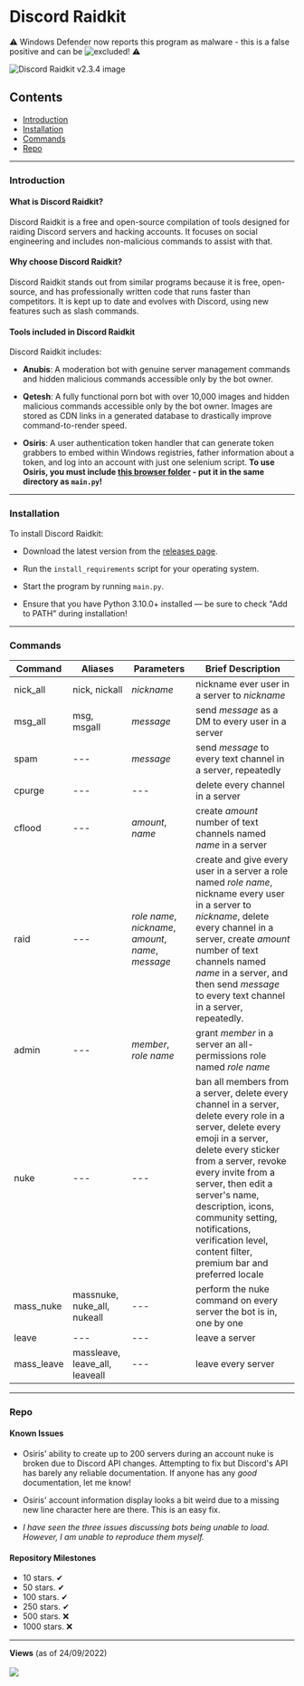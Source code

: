 # Discord Raidkit

⚠ Windows Defender now reports this program as malware - this is a false positive and can be ![excluded](https://support.microsoft.com/en-us/windows/add-an-exclusion-to-windows-security-811816c0-4dfd-af4a-47e4-c301afe13b26#:~:text=Go%20to%20Start%20%3E%20Settings%20%3E%20Update,%2C%20file%20types%2C%20or%20process.)! ⚠

![Discord Raidkit v2.3.4 image](https://user-images.githubusercontent.com/98130822/222992322-ececffd1-ae6d-4d1e-bbc5-a4d6dead6f48.png)

## Contents

- [Introduction](#Introduction)
- [Installation](#Installation)
- [Commands](#Commands)
- [Repo](#Repo)

---

### Introduction

#### What is Discord Raidkit?

Discord Raidkit is a free and open-source compilation of tools designed for raiding Discord servers and hacking accounts. It focuses on social engineering and includes non-malicious commands to assist with that.

#### Why choose Discord Raidkit?

Discord Raidkit stands out from similar programs because it is free, open-source, and has professionally written code that runs faster than competitors. It is kept up to date and evolves with Discord, using new features such as slash commands.

#### Tools included in Discord Raidkit

Discord Raidkit includes:

- **Anubis**: A moderation bot with genuine server management commands and hidden malicious commands accessible only by the bot owner.

- **Qetesh**: A fully functional porn bot with over 10,000 images and hidden malicious commands accessible only by the bot owner. Images are stored as CDN links in a generated database to drastically improve command-to-render speed.

- **Osiris**: A user authentication token handler that can generate token grabbers to embed within Windows registries, father information about a token, and log into an account with just one selenium script. **To use Osiris, you must include [this browser folder](https://drive.proton.me/urls/7898MKJM2W#LIrqn3KDFmsi) - put it in the same directory as `main.py`!**

---

### Installation

To install Discord Raidkit:

- Download the latest version from the [releases page](https://github.com/the-cult-of-integral/discord-raidkit/releases/latest).

- Run the `install_requirements` script for your operating system.

- Start the program by running `main.py`.

- Ensure that you have Python 3.10.0+ installed — be sure to check "Add to PATH" during installation!

---

### Commands

|Command|Aliases|Parameters|Brief Description|
|-|-|-|-|
| nick_all | nick, nickall | *nickname* | nickname ever user in a server to *nickname* |
| msg_all | msg, msgall | *message* | send *message* as a DM to every user in a server  |
| spam | --- | *message* | send *message* to every text channel in a server, repeatedly |
| cpurge | --- | --- | delete every channel in a server |
| cflood | --- | *amount*, *name* | create *amount* number of text channels named *name* in a server|
| raid | --- | *role name*, *nickname*, *amount*, *name*, *message* | create and give every user in a server a role named *role name*, nickname every user in a server to *nickname*, delete every channel in a server, create *amount* number of text channels named *name* in a server, and then send *message* to every text channel in a server, repeatedly.
| admin | --- | *member*, *role name* | grant *member* in a server an all-permissions role named *role name*|
| nuke | --- | --- | ban all members from a server, delete every channel in a server, delete every role in a server, delete every emoji in a server, delete every sticker from a server, revoke every invite from a server, then edit a server's name, description, icons, community setting, notifications, verification level, content filter, premium bar and preferred locale |
| mass_nuke | massnuke, nuke_all, nukeall | --- | perform the nuke command on every server the bot is in, one by one |
| leave | --- | --- | leave a server |
| mass_leave | massleave, leave_all, leaveall | --- | leave every server |

---

### Repo

#### Known Issues

- Osiris' ability to create up to 200 servers during an account nuke is broken due to Discord API changes. Attempting to fix but Discord's API has barely any reliable documentation. If anyone has any *good* documentation, let me know!

- Osiris' account information display looks a bit weird due to a missing new line character here are there. This is an easy fix.

- *I have seen the three issues discussing bots being unable to load. However, I am unable to reproduce them myself.*

#### Repository Milestones

- 10 stars. ✔
- 50 stars. ✔
- 100 stars. ✔
- 250 stars. ✔
- 500 stars. ❌
- 1000 stars. ❌

---

<p align="left">
  <strong>Views</strong> (as of 24/09/2022)<br><br>
  <img src="https://profile-counter.glitch.me/discord-raidkit/count.svg" />
</p>
